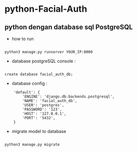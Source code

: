 # python-Facial-Auth

## python dengan database sql PostgreSQL

* how to run

```

python3 manage.py runserver YOUR_IP:8000

```


* database postgreSQL console : 

```

create database facial_auth_db;

```

* database config : 

```
    'default': {
        'ENGINE': 'django.db.backends.postgresql',
        'NAME': 'facial_auth_db',
        'USER': 'postgres',
        'PASSWORD': '123',
        'HOST': '127.0.0.1',
        'PORT': '5432',
    }

```


* migrate model to database 

```

python3 manage.py migrate

```